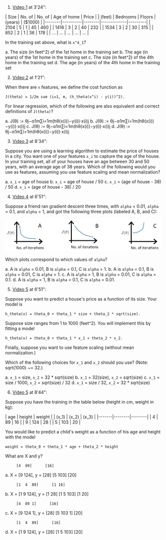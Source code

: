 1. [Video 1][w2v1] at 3'24":

 | Size   | No. of   | No. of | Age of home | Price   |
 | (feet) | Bedrooms | Floors | (years)     | ($1000) |
 |--------|----------|--------|-------------|---------|
 |  2104  |    5     |    1   |      45     |   460   |
 |  1416  |    3     |    2   |      40     |   232   |
 |  1534  |    3     |    2   |      30     |   315   |
 |   852  |    2     |    1   |      36     |   178   |
 |  ...   |   ...    |  ...   |     ...     |   ...   |

In the training set above, what is `x^4_1`?

  a. The size (in feet^2) of the 1st home in the training set
  b. The age (in years) of the 1st home in the training set
  c. The size (in feet^2) of the 4th home in the training set
  d. The age (in years) of the 4th home in the training set

2. [Video 2][w2v2] at 1'21":

When there are `n` features, we define the cost function as

    J(theta) = 1/2m sum (i=1, m, (h_theta(x^i) - y(i))^2).

For linear regression, which of the following are also equivalent and correct
definitions of `J(theta)`?

  a.  J(θ) := θj−α1m∑i=1m(hθ(x(i))−y(i))⋅x(i)j
  b.  J(θ) := θj−α1m∑i=1m(hθ(x(i))−y(i))⋅x(i)j
  c.  J(θ) := θj−α1m∑i=1m(hθ(x(i))−y(i))⋅x(i)j
  d.  J(θ) := θj−α1m∑i=1m(hθ(x(i))−y(i))⋅x(i)j

3. [Video 3][w2v3] at 8'34":

Suppose you are using a learning algorithm to estimate the price of houses in a
city. You want one of your features `x_i` to capture the age of the house. In
your training set, all of your houses have an age between 30 and 50 years, with
an average age of 38 years. Which of the following would you use as features,
assuming you use feature scaling and mean normalization?

  a.  `x_i` = age of house
  b.  `x_i` = age of house / 50
  c.  `x_i` = (age of house - 38) / 50
  d.  `x_i` = (age of house - 38) / 20

4. [Video 4][w2v4] at 6'51":

Suppose a friend ran gradient descent three times, with `alpha` = 0.01, `alpha`
= 0.1, and `alpha` = 1, and got the following three plots (labeled A, B, and C):

![three gradient descent j(theta) curves](img/4.4-quiz-1-plots.png)

Which plots correspond to which values of `alpha`?

  a.  A is `alpha` = 0.01, B is `alpha` = 0.1, C is `alpha` = 1.
  b.  A is `alpha` = 0.1, B is `alpha` = 0.01, C is `alpha` = 1.
  c.  A is `alpha` = 1, B is `alpha` = 0.01, C is `alpha` = 0.1.
  d.  A is `alpha` = 1, B is `alpha` = 0.1, C is `alpha` = 0.01.

5. [Video 5][w2v5] at 6'51":

Suppose you want to predict a house's price as a function of its size. Your
model is

    h_theta(x) = theta_0 + theta_1 * size + theta_2 * sqrt(size).

Suppose size ranges from 1 to 1000 (feet^2). You will implement this by fitting
a model

    h_theta(x) = theta_0 + theta_1 * x_1 + theta_2 * x_2.

Finally, suppose you want to use feature scaling (without mean normalization.)

Which of the following choices for `x_1` and `x_2` should you use? (Note: sqrt(1000) ~= 32.)

  a. `x_1` = size, `x_2` = 32 * sqrt(size)
  b. `x_1` = 32(size), `x_2` = sqrt(size)
  c. `x_1` = size / 1000, `x_2` = sqrt(size) / 32
  d. `x_1` = size / 32, `x_2` = 32 * sqrt(size)

6. [Video 5][w2v5] at 8'44":

Suppose you have the training in the table below (height in cm, weight in kg):

 |  age  | height | weight |
 | (x_1) | (x_2)  |  (x_3) |
 |-------|--------|--------|
 |    4  |   89   |   16   |
 |    9  |  124   |   28   |
 |    5  |  103   |   20   |

You would like to predict a child's weight as a function of his age and height
with the model

    weight = theta_0 + theta_1 * age + theta_2 * height

What are X and y?

         [4  89]      [16]
  a. X = [9 124], y = [28]
         [5 103]      [20]

         [1  4  89]      [1 16]
  b. X = [1  9 124], y = [1 28]
         [1  5 103]      [1 20]

         [4  89 1]      [16]
  c. X = [9 124 1], y = [28]
         [5 103 1]      [20]

         [1  4  89]      [16]
  d. X = [1  9 124], y = [28]
         [1  5 103]      [20]

[w2v1]: https://www.coursera.org/learn/machine-learning/lecture/6Nj1q/
[w2v2]: https://www.coursera.org/learn/machine-learning/lecture/Z9DKX/
[w2v3]: https://www.coursera.org/learn/machine-learning/lecture/xx3Da/
[w2v4]: https://www.coursera.org/learn/machine-learning/lecture/3iawu/
[w2v5]: https://www.coursera.org/learn/machine-learning/lecture/Rqgfz/
[w2v6]: https://www.coursera.org/learn/machine-learning/lecture/2DKxQ/
